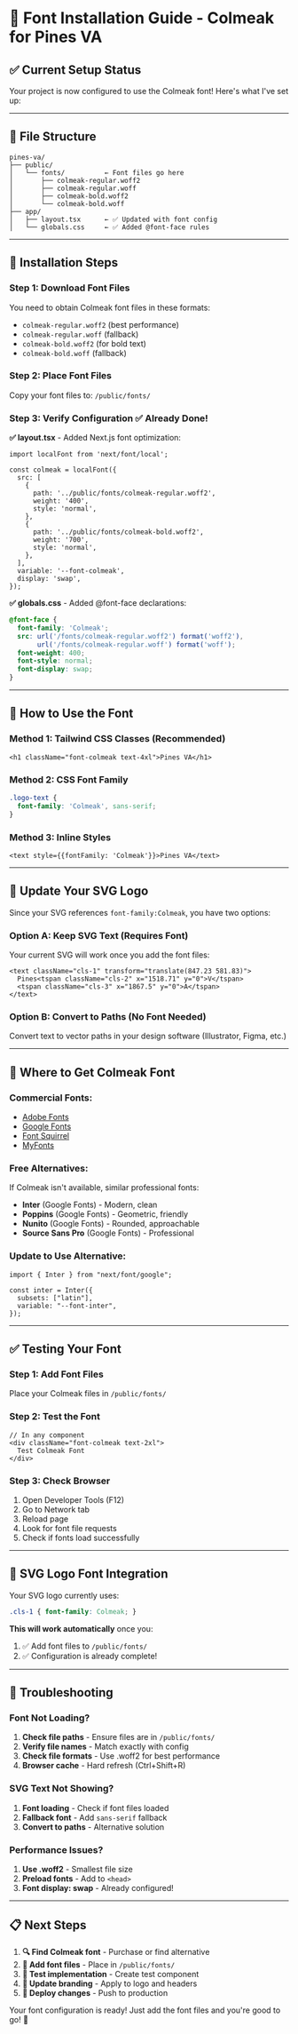 # 🎨 Font Installation Guide - Colmeak for Pines VA

## ✅ **Current Setup Status**

Your project is now configured to use the Colmeak font! Here's what I've set up:

---

## 📁 **File Structure**
```
pines-va/
├── public/
│   └── fonts/          ← Font files go here
│       ├── colmeak-regular.woff2
│       ├── colmeak-regular.woff
│       ├── colmeak-bold.woff2
│       └── colmeak-bold.woff
├── app/
│   ├── layout.tsx      ← ✅ Updated with font config
│   └── globals.css     ← ✅ Added @font-face rules
```

---

## 🔧 **Installation Steps**

### **Step 1: Download Font Files**
You need to obtain Colmeak font files in these formats:
- `colmeak-regular.woff2` (best performance)
- `colmeak-regular.woff` (fallback)
- `colmeak-bold.woff2` (for bold text)
- `colmeak-bold.woff` (fallback)

### **Step 2: Place Font Files**
Copy your font files to: `/public/fonts/`

### **Step 3: Verify Configuration** ✅ Already Done!

**✅ layout.tsx** - Added Next.js font optimization:
```tsx
import localFont from 'next/font/local';

const colmeak = localFont({
  src: [
    {
      path: '../public/fonts/colmeak-regular.woff2',
      weight: '400',
      style: 'normal',
    },
    {
      path: '../public/fonts/colmeak-bold.woff2', 
      weight: '700',
      style: 'normal',
    },
  ],
  variable: '--font-colmeak',
  display: 'swap',
});
```

**✅ globals.css** - Added @font-face declarations:
```css
@font-face {
  font-family: 'Colmeak';
  src: url('/fonts/colmeak-regular.woff2') format('woff2'),
       url('/fonts/colmeak-regular.woff') format('woff');
  font-weight: 400;
  font-style: normal;
  font-display: swap;
}
```

---

## 🎯 **How to Use the Font**

### **Method 1: Tailwind CSS Classes** (Recommended)
```tsx
<h1 className="font-colmeak text-4xl">Pines VA</h1>
```

### **Method 2: CSS Font Family**
```css
.logo-text {
  font-family: 'Colmeak', sans-serif;
}
```

### **Method 3: Inline Styles**
```tsx
<text style={{fontFamily: 'Colmeak'}}>Pines VA</text>
```

---

## 🔄 **Update Your SVG Logo**

Since your SVG references `font-family:Colmeak`, you have two options:

### **Option A: Keep SVG Text (Requires Font)**
Your current SVG will work once you add the font files:
```tsx
<text className="cls-1" transform="translate(847.23 581.83)">
  Pines<tspan className="cls-2" x="1518.71" y="0">V</tspan>
  <tspan className="cls-3" x="1867.5" y="0">A</tspan>
</text>
```

### **Option B: Convert to Paths (No Font Needed)**
Convert text to vector paths in your design software (Illustrator, Figma, etc.)

---

## 🚀 **Where to Get Colmeak Font**

### **Commercial Fonts:**
- [Adobe Fonts](https://fonts.adobe.com/) 
- [Google Fonts](https://fonts.google.com/)
- [Font Squirrel](https://www.fontsquirrel.com/)
- [MyFonts](https://www.myfonts.com/)

### **Free Alternatives:**
If Colmeak isn't available, similar professional fonts:
- **Inter** (Google Fonts) - Modern, clean
- **Poppins** (Google Fonts) - Geometric, friendly  
- **Nunito** (Google Fonts) - Rounded, approachable
- **Source Sans Pro** (Google Fonts) - Professional

### **Update to Use Alternative:**
```tsx
import { Inter } from "next/font/google";

const inter = Inter({
  subsets: ["latin"],
  variable: "--font-inter",
});
```

---

## ✅ **Testing Your Font**

### **Step 1: Add Font Files**
Place your Colmeak files in `/public/fonts/`

### **Step 2: Test the Font**
```tsx
// In any component
<div className="font-colmeak text-2xl">
  Test Colmeak Font
</div>
```

### **Step 3: Check Browser**
1. Open Developer Tools (F12)
2. Go to Network tab
3. Reload page
4. Look for font file requests
5. Check if fonts load successfully

---

## 🎨 **SVG Logo Font Integration**

Your SVG logo currently uses:
```css
.cls-1 { font-family: Colmeak; }
```

**This will work automatically** once you:
1. ✅ Add font files to `/public/fonts/`
2. ✅ Configuration is already complete!

---

## 🔧 **Troubleshooting**

### **Font Not Loading?**
1. **Check file paths** - Ensure files are in `/public/fonts/`
2. **Verify file names** - Match exactly with config
3. **Check file formats** - Use .woff2 for best performance
4. **Browser cache** - Hard refresh (Ctrl+Shift+R)

### **SVG Text Not Showing?**
1. **Font loading** - Check if font files loaded
2. **Fallback font** - Add `sans-serif` fallback
3. **Convert to paths** - Alternative solution

### **Performance Issues?**
1. **Use .woff2** - Smallest file size
2. **Preload fonts** - Add to `<head>`
3. **Font display: swap** - Already configured!

---

## 📋 **Next Steps**

1. **🔍 Find Colmeak font** - Purchase or find alternative
2. **📁 Add font files** - Place in `/public/fonts/`
3. **🧪 Test implementation** - Create test component
4. **🎨 Update branding** - Apply to logo and headers
5. **🚀 Deploy changes** - Push to production

Your font configuration is ready! Just add the font files and you're good to go! 🎉